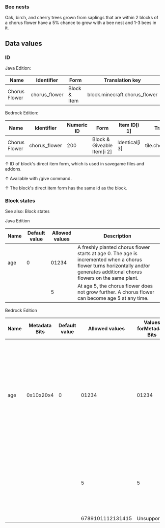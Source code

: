 ### Bee nests
Oak, birch, and cherry trees grown from saplings that are within 2 blocks of a chorus flower have a 5% chance to grow with a bee nest and 1-3 bees in it.

## Data values
### ID
Java Edition:

| Name          | Identifier    | Form         | Translation key               |
|---------------|---------------|--------------|-------------------------------|
| Chorus Flower | chorus_flower | Block & Item | block.minecraft.chorus_flower |

Bedrock Edition:

| Name          | Identifier    | Numeric ID | Form                       | Item ID[i 1]   | Translation key         |
|---------------|---------------|------------|----------------------------|----------------|-------------------------|
| Chorus Flower | chorus_flower | 200        | Block & Giveable Item[i 2] | Identical[i 3] | tile.chorus_flower.name |


↑ ID of block's direct item form, which is used in savegame files and addons.

↑ Available with /give command.

↑ The block's direct item form has the same id as the block.


### Block states
See also: Block states

Java Edition

| Name | Default value | Allowed values | Description                                                                                                                                                                   |
|------|---------------|----------------|-------------------------------------------------------------------------------------------------------------------------------------------------------------------------------|
| age  | 0             | 01234          | A freshly planted chorus flower starts at age 0. The age is incremented when a chorus flower turns horizontally and/or generates additional chorus flowers on the same plant. |
|      |               | 5              | At age 5, the chorus flower does not grow further. A chorus flower can become age 5 at any time.                                                                              |

Bedrock Edition

| Name | Metadata Bits | Default value | Allowed values   | Values forMetadata Bits | Description                                                                                                                                                                   |
|------|---------------|---------------|------------------|-------------------------|-------------------------------------------------------------------------------------------------------------------------------------------------------------------------------|
| age  | 0x10x20x4     | 0             | 01234            | 01234                   | A freshly planted chorus flower starts at age 0. The age is incremented when a chorus flower turns horizontally and/or generates additional chorus flowers on the same plant. |
|      |               |               | 5                | 5                       | At age 5, the chorus flower does not grow further. A chorus flower can become age 5 at any time.                                                                              |
|      |               |               | 6789101112131415 | Unsupported             | Unused                                                                                                                                                                        |




